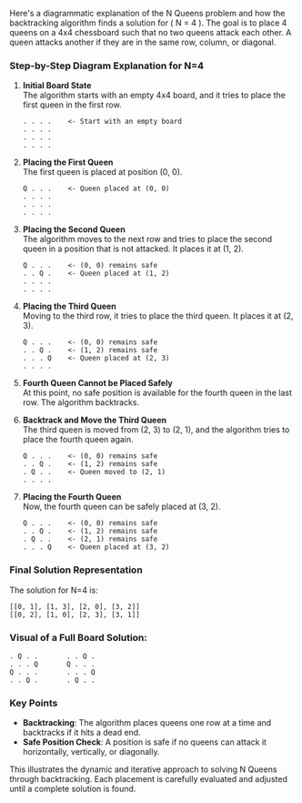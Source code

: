 Here's a diagrammatic explanation of the N Queens problem and how the backtracking algorithm finds a solution for \( N = 4 \). The goal is to place 4 queens on a 4x4 chessboard such that no two queens attack each other. A queen attacks another if they are in the same row, column, or diagonal.

### Step-by-Step Diagram Explanation for N=4

1. **Initial Board State**  
   The algorithm starts with an empty 4x4 board, and it tries to place the first queen in the first row.

   ```
   . . . .    <- Start with an empty board
   . . . .
   . . . .
   . . . .
   ```

2. **Placing the First Queen**  
   The first queen is placed at position (0, 0).

   ```
   Q . . .    <- Queen placed at (0, 0)
   . . . .
   . . . .
   . . . .
   ```

3. **Placing the Second Queen**  
   The algorithm moves to the next row and tries to place the second queen in a position that is not attacked. It places it at (1, 2).

   ```
   Q . . .    <- (0, 0) remains safe
   . . Q .    <- Queen placed at (1, 2)
   . . . .
   . . . .
   ```

4. **Placing the Third Queen**  
   Moving to the third row, it tries to place the third queen. It places it at (2, 3).

   ```
   Q . . .    <- (0, 0) remains safe
   . . Q .    <- (1, 2) remains safe
   . . . Q    <- Queen placed at (2, 3)
   . . . .
   ```

5. **Fourth Queen Cannot be Placed Safely**  
   At this point, no safe position is available for the fourth queen in the last row. The algorithm backtracks.

6. **Backtrack and Move the Third Queen**  
   The third queen is moved from (2, 3) to (2, 1), and the algorithm tries to place the fourth queen again.

   ```
   Q . . .    <- (0, 0) remains safe
   . . Q .    <- (1, 2) remains safe
   . Q . .    <- Queen moved to (2, 1)
   . . . .
   ```

7. **Placing the Fourth Queen**  
   Now, the fourth queen can be safely placed at (3, 2).

   ```
   Q . . .    <- (0, 0) remains safe
   . . Q .    <- (1, 2) remains safe
   . Q . .    <- (2, 1) remains safe
   . . . Q    <- Queen placed at (3, 2)
   ```

### Final Solution Representation

The solution for N=4 is:

```
[[0, 1], [1, 3], [2, 0], [3, 2]]
[[0, 2], [1, 0], [2, 3], [3, 1]]
```

### Visual of a Full Board Solution:

```plaintext
. Q . .       . . Q .
. . . Q       Q . . .
Q . . .       . . . Q
. . Q .       . Q . .
```

### Key Points

- **Backtracking**: The algorithm places queens one row at a time and backtracks if it hits a dead end.
- **Safe Position Check**: A position is safe if no queens can attack it horizontally, vertically, or diagonally.

This illustrates the dynamic and iterative approach to solving N Queens through backtracking. Each placement is carefully evaluated and adjusted until a complete solution is found.
